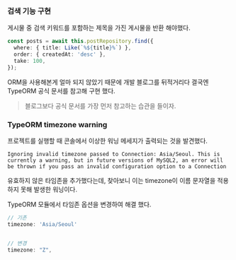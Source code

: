 ### 검색 기능 구현

게시물 중 검색 키워드를 포함하는 제목을 가진 게시물을 반환 해야했다.

```typescript
const posts = await this.postRepository.find({
  where: { title: Like(`%${title}%`) },
  order: { createdAt: 'desc' },
  take: 100,
});
```

ORM을 사용해본게 얼마 되지 않았기 때문에 개발 블로그를 뒤적거리다 결국엔 TypeORM 공식 문서를 참고해 구현 했다.

> 블로그보다 공식 문서를 가장 먼저 참고하는 습관을 들이자.

### TypeORM timezone warning

프로젝트를 실행할 때 콘솔에서 이상한 워닝 메세지가 출력되는 것을 발견했다.

```
Ignoring invalid timezone passed to Connection: Asia/Seoul. This is currently a warning, but in future versions of MySQL2, an error will be thrown if you pass an invalid configuration option to a Connection
```

유효하지 않은 타임존을 추가했다는데, 찾아보니 이는 timezone이 이름 문자열을 적용하지 못해 발생한 워닝이다.

TypeORM 모듈에서 타임존 옵션을 변경하여 해결 했다.

```typescript
// 기존
timezone: 'Asia/Seoul'


// 변경
timezone: "Z",
```
